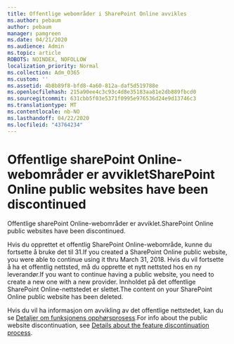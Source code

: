 ```yaml
---
title: Offentlige webområder i SharePoint Online avvikles
ms.author: pebaum
author: pebaum
manager: pamgreen
ms.date: 04/21/2020
ms.audience: Admin
ms.topic: article
ROBOTS: NOINDEX, NOFOLLOW
localization_priority: Normal
ms.collection: Adm_O365
ms.custom: ''
ms.assetid: 4b8b89f8-bfd8-4a60-812a-daf5d519788e
ms.openlocfilehash: 215a90ee4c3c93c4d8e35183aa81e2db889fbcd0
ms.sourcegitcommit: 631cbb5f03e5371f0995e976536d24e9d13746c3
ms.translationtype: MT
ms.contentlocale: nb-NO
ms.lasthandoff: 04/22/2020
ms.locfileid: "43764234"
---
```

# <a name="sharepoint-online-public-websites-have-been-discontinued"></a><span data-ttu-id="b96a6-102">Offentlige sharePoint Online-webområder er avviklet</span><span class="sxs-lookup"><span data-stu-id="b96a6-102">SharePoint Online public websites have been discontinued</span></span>

<span data-ttu-id="b96a6-103">Offentlige sharePoint Online-webområder er avviklet.</span><span class="sxs-lookup"><span data-stu-id="b96a6-103">SharePoint Online public websites have been discontinued.</span></span>

<span data-ttu-id="b96a6-104">Hvis du opprettet et offentlig SharePoint Online-webområde, kunne du fortsette å bruke det til 31.</span><span class="sxs-lookup"><span data-stu-id="b96a6-104">If you created a SharePoint Online public website, you were able to continue using it thru March 31, 2018.</span></span> <span data-ttu-id="b96a6-105">Hvis du vil fortsette å ha et offentlig nettsted, må du opprette et nytt nettsted hos en ny leverandør.</span><span class="sxs-lookup"><span data-stu-id="b96a6-105">If you want to continue having a public website, you need to create a new one with a new provider.</span></span> <span data-ttu-id="b96a6-106">Innholdet på det offentlige SharePoint Online-nettstedet er slettet.</span><span class="sxs-lookup"><span data-stu-id="b96a6-106">The content on your SharePoint Online public website has been deleted.</span></span>

<span data-ttu-id="b96a6-107">Hvis du vil ha informasjon om avvikling av det offentlige nettstedet, kan du se [Detaljer om funksjonens opphørsprosess](https://go.microsoft.com/fwlink/?linkid=866980).</span><span class="sxs-lookup"><span data-stu-id="b96a6-107">For info about the public website discontinuation, see [Details about the feature discontinuation process](https://go.microsoft.com/fwlink/?linkid=866980).</span></span>
